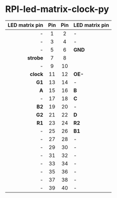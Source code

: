 # RPI-led-matrix-clock-py

|LED matrix pin| Pin | Pin |LED matrix pin
|-------------:|:---:|:---:|:-----------
|         -    |   1 |   2 | -
|         -    |   3 |   4 | -
|         -    |   5 |   6 | **GND**
|**strobe**    |   7 |   8 |
|         -    |   9 |  10 |    
|**clock**     |  11 |  12 | **OE-**  
|       **G1** |  13 |  14 | -
|        **A** |  15 |  16 | **B**    
|         -    |  17 |  18 | **C**    
|       **B2** |  19 |  20 | -
|       **G2** |  21 |  22 | **D**    
|       **R1** |  23 |  24 | **R2**
|         -    |  25 |  26 | **B1**
|         -    |  27 |  28 | -
|         -    |  29 |  30 | -
|         -    |  31 |  32 | -
|         -    |  33 |  34 | -
|         -    |  35 |  36 | -
|         -    |  37 |  38 | -
|         -    |  39 |  40 | -
